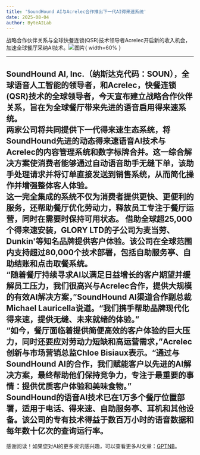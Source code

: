 ```yaml
---
title: 'SoundHound AI与Acrelec合作推出下一代AI得来速系统'
date: 2025-08-04
author: ByteAILab
---
```


战略合作伙伴关系与全球快餐连锁(QSR)技术领导者Acrelec开启新的收入机会，加速全球餐厅采纳AI技术。![图片](https://ai-techpark.com/wp-content/uploads/SoundHound-AI.jpg){ width=60% }

---

SoundHound AI, Inc.（纳斯达克代码：SOUN），全球语音人工智能的领导者，和Acrelec，快餐连锁(QSR)技术的全球领导者，今天宣布建立战略合作伙伴关系，旨在为全球餐厅带来先进的语音启用得来速系统。  
两家公司将共同提供下一代得来速生态系统，将SoundHound先进的动态得来速语音AI技术与Acrelec的内容管理系统和数字标牌合并。这一综合解决方案使消费者能够通过自动语音助手无缝下单，该助手处理请求并将订单直接发送到销售系统，从而简化操作并增强整体客人体验。  
这一完全集成的系统不仅为消费者提供更快、更便利的服务，还帮助餐厅优化劳动力，释放员工专注于餐厅运营，同时在需要时保持可用状态。
借助全球超25,000个得来速安装，GLORY LTD的子公司为麦当劳、Dunkin'等知名品牌提供客户体验。该公司在全球范围内支持超过80,000个技术部署，包括自助服务亭、自助结账和点击取餐系统。  
“随着餐厅持续寻求AI以满足日益增长的客户期望并缓解员工压力，我们很高兴与Acrelec合作，提供大规模的有效AI解决方案，”SoundHound AI渠道合作副总裁Michael Lauricella说道。“我们携手帮助品牌现代化得来速，提供无缝、未来就绪的体验。”  
“如今，餐厅面临着提供简便高效的客户体验的巨大压力，同时还要应对劳动力短缺和高运营需求，”Acrelec创新与市场营销总监Chloe Bisiaux表示。“通过与SoundHound AI的合作，我们赋能客户以先进的AI解决方案，最终帮助他们保持竞争力，专注于最重要的事情：提供优质客户体验和美味食物。”  
SoundHound的语音AI技术已在1万多个餐厅位置部署，适用于电话、得来速、自助服务亭、耳机和其他设备。该公司的专有技术得益于数百万小时的语音数据和每年数十亿次的查询运行率。
---
感谢阅读！如果您对AI的更多资讯感兴趣，可以查看更多AI文章：[GPTNB](https://gptnb.com)。